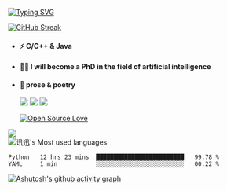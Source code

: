 [![Typing SVG](https://readme-typing-svg.herokuapp.com?font=Permanent+Marker&size=33&color=64B9F7&center=true&vCenter=true&lines=Good+morning!+)](https://git.io/typing-svg)
 
  

[![GitHub Streak](http://github-readme-streak-stats.herokuapp.com?user=xun-girl&theme=tokyonight_duo&hide_border=false&date_format=M%20j%5B%2C%20Y%5D)](https://git.io/streak-stats)




- #### ⚡  C/C++ & Java
- #### 🧑‍🎓  I will become a PhD in the field of artificial intelligence
- #### 📕  prose & poetry
  
  ![](https://img.shields.io/badge/python-3.9-orange?style=for-the—badge&logo=python&logoColor=orange)
  ![](https://img.shields.io/badge/C++-20-pink?style=for-the—badge&logo=C&logoColor=pink)
  ![](https://img.shields.io/badge/java-17-red?style=for-the—badge&logo=java&logoColor=red)
  
  [![Open Source Love](https://badges.frapsoft.com/os/v2/open-source.svg?v=103)](https://github.com/ellerbrock/open-source-badge/)    
  
 

![](https://github-readme-stats.vercel.app/api?username=xun-girl&show_icons=true)    
![讯迅's Most used languages](https://github-readme-stats.vercel.app/api/top-langs/?username=xun-girl&hide=javascript,html,css,markdown&layout=compact&hide_border=true&langs_count=10)   


<!--START_SECTION:waka-->

```text
Python   12 hrs 23 mins  █████████████████████████   99.78 %
YAML     1 min           ░░░░░░░░░░░░░░░░░░░░░░░░░   00.22 %
```

<!--END_SECTION:waka-->

  
  
 [![Ashutosh's github activity graph](https://activity-graph.herokuapp.com/graph?username=xun-girl&theme=github-light)](https://github.com/ashutosh00710/github-readme-activity-graph)
 
 
 

